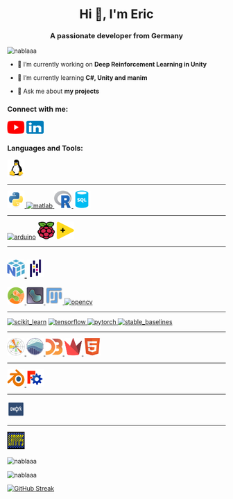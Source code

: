 <h1 align="center">Hi 👋, I'm Eric</h1>
<h3 align="center">A passionate developer from Germany</h3>

<p align="left"> <img src="https://komarev.com/ghpvc/?username=nablaaa&label=Profile%20views&color=0e75b6&style=flat" alt="nablaaa" /> </p>

- 🔭 I’m currently working on **Deep Reinforcement Learning in Unity**

- 🌱 I’m currently learning **C#, Unity and manim**

- 💬 Ask me about **my projects**

<h3 align="left">Connect with me:</h3>
<p align="left">
<a href="https://www.youtube.com/channel/UC4IpRWxs98j-Veit9gI-bhw" target="blank"><img align="center" src="media/logos/YouTube_icon.svg" alt="https://www.youtube.com/channel/UC4IpRWxs98j-Veit9gI-bhw" height="30" width="40" /></a>
<a href="https://linkedin.com/in/eric-schmidt-nablaaa/" target="blank"><img align="center" src="media/logos/LinkedIn_icon.svg" alt="https://www.linkedin.com/in/eric-schmidt-nablaaa/" height="30" width="40" /></a>
</p>
<h3 align="left">Languages and Tools:</h3>
<p align="left"> 

<a href="https://www.linux.org/" target="_blank" rel="noreferrer"> <img src="https://raw.githubusercontent.com/devicons/devicon/master/icons/linux/linux-original.svg" alt="linux" width="40" height="40"/> </a> 

---
<a href="https://www.python.org" target="_blank" rel="noreferrer"> <img src="https://raw.githubusercontent.com/devicons/devicon/master/icons/python/python-original.svg" alt="python" width="40" height="40"/> </a>
<a href="https://www.mathworks.com/" target="_blank" rel="noreferrer"> <img src="https://upload.wikimedia.org/wikipedia/commons/2/21/Matlab_Logo.png" alt="matlab" width="40" height="40"/> </a>
<a href="https://www.r-project.org/" target="_blank" rel="noreferrer"> 
  <img src="media/logos/R-project.svg" alt="r-project" width="40" height="40"/> 
</a>
<a href="https://de.wikipedia.org/wiki/SQL" target="_blank" rel="noreferrer">
  <img src="media/logos/sql.svg" alt="sql" width="40" height="40"/> 
</a>

---
<a href="https://www.arduino.cc/" target="_blank" rel="noreferrer"> <img src="https://cdn.worldvectorlogo.com/logos/arduino-1.svg" alt="arduino" width="40" height="40"/></a>
<a href="https://www.raspberrypi.com/" target="_blank" rel="noreferrer"> <img src="media/logos/raspberrypi.png" alt="arduino" width="40" height="40"/></a>
<a href="https://www.ni.com/de/shop/labview.html?cid=PSEA-7013q000001fLK5AAM-CONS-GOGSE_160050343566&utm_keyword=labview&s_kwcid=AL!6304!3!697344666672!b!!g!!labview&gad_source=1&gclid=CjwKCAjwl6-3BhBWEiwApN6_kv0lZogxObc8W8BPTvB9znDGyB_Y3VtT4hfgTcKtqSMf8XmuYAgzThoCHAUQAvD_BwE" target="_blank" rel="noreferrer"> 
  <img src="media/logos/labview.svg" alt="labview" width="40" height="40"/> 
</a>

---
<a href="https://numpy.org//" target="_blank" rel="noreferrer"> <img src="media/logos/numpy.svg" alt="opencv" width="40" height="40"/> </a> 
<a href="https://pandas.pydata.org/" target="_blank" rel="noreferrer"> <img src="https://raw.githubusercontent.com/devicons/devicon/2ae2a900d2f041da66e950e4d48052658d850630/icons/pandas/pandas-original.svg" alt="pandas" width="40" height="40"/> </a>
---
<a href="https://scikit-image.org/" target="_blank" rel="noreferrer"> 
  <img src="media/logos/scikit-image.png" alt="scikit-image" width="40" height="40"/> 
</a>
<a href="https://napari.org/stable/" target="_blank" rel="noreferrer"> 
  <img src="media/logos/napari.png" alt="napari" width="40" height="40"/> 
</a>
<a href="https://imagej.net/software/fiji/" target="_blank" rel="noreferrer"> 
  <img src="media/logos/fiji.svg" alt="fiji" width="40" height="40"/> 
</a>
<a href="https://opencv.org/" target="_blank" rel="noreferrer"> <img src="https://www.vectorlogo.zone/logos/opencv/opencv-icon.svg" alt="opencv" width="40" height="40"/> </a> 

---
<a href="https://scikit-learn.org/" target="_blank" rel="noreferrer"> <img src="https://upload.wikimedia.org/wikipedia/commons/0/05/Scikit_learn_logo_small.svg" alt="scikit_learn" width="40" height="40"/></a>
<a href="https://www.tensorflow.org" target="_blank" rel="noreferrer"> <img src="https://www.vectorlogo.zone/logos/tensorflow/tensorflow-icon.svg" alt="tensorflow" width="40" height="40"/> </a>
<a href="https://pytorch.org/" target="_blank" rel="noreferrer"> <img src="https://www.vectorlogo.zone/logos/pytorch/pytorch-icon.svg" alt="pytorch" width="40" height="40"/> </a> 
<a href="https://stable-baselines.readthedocs.io/en/master/" target="_blank" rel="noreferrer"> <img src="https://stable-baselines.readthedocs.io/en/master/_static/logo.png" alt="stable_baselines" width="40" height="40"/> </a> 




---
<a href="https://matplotlib.org/" target="_blank" rel="noreferrer"> 
  <img src="media/logos/matplotlib.svg" alt="matplotlib" width="40" height="40"/> 
</a> 
<a href="https://seaborn.pydata.org/" target="_blank" rel="noreferrer"> <img src="media/logos/seaborn.svg" alt="opencv" width="40" height="40"/> </a>
<a href="https://d3js.org/" target="_blank" rel="noreferrer"> <img src="https://raw.githubusercontent.com/devicons/devicon/master/icons/d3js/d3js-original.svg" alt="d3js" width="40" height="40"/> </a>
<a href="https://streamlit.io/" target="_blank" rel="noreferrer"> 
  <img src="media/logos/streamlit.svg" alt="streamlit" width="40" height="40"/> 
</a>
<a href="https://de.wikipedia.org/wiki/Hypertext_Markup_Language" target="_blank" rel="noreferrer"> 
  <img src="media/logos/html.svg" alt="html" width="40" height="40"/> </a>

---
<a href="https://www.blender.org/" target="_blank" rel="noreferrer"> 
  <img src="media/logos/blender.svg" alt="blender" width="40" height="40"/> 
</a>
<a href="https://www.freecad.org/index.php?lang=de" target="_blank" rel="noreferrer"> 
  <img src="media/logos/FreeCAD.svg" alt="FreeCAD" width="40" height="40"/> 
</a>

---
<a href="https://www.awork.com/de" target="_blank" rel="noreferrer"> 
  <img src="media/logos/awork.svg" alt="awork" width="40" height="40"/> 
</a>

---
<a href="https://www.lammps.org/#nogo" target="_blank" rel="noreferrer"> 
  <img src="media/logos/lammps.png" alt="lammps" width="40" height="40"/> 
</a>

</p>

<p><img align="center" src="https://github-readme-stats.vercel.app/api/top-langs?username=nablaaa&show_icons=true&locale=en&layout=compact" alt="nablaaa" /></p>

<p><img align="center" src="https://github-readme-streak-stats.herokuapp.com/?user=nablaaa&" alt="nablaaa" /></p>


[![GitHub Streak](https://streak-stats.demolab.com/?user=nablaaa)](https://git.io/streak-stats)

